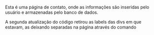 Esta é uma página de contato, onde as informações são inseridas pelo usuário e armazenadas pelo banco de dados.

A segunda atualização do código retirou as labels das divs em que estavam, as deixando separadas na página através do comando <br>
